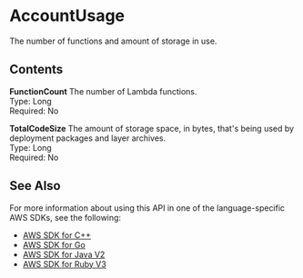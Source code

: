 # AccountUsage<a name="API_AccountUsage"></a>

The number of functions and amount of storage in use\.

## Contents<a name="API_AccountUsage_Contents"></a>

 **FunctionCount**   <a name="SSS-Type-AccountUsage-FunctionCount"></a>
The number of Lambda functions\.  
Type: Long  
Required: No

 **TotalCodeSize**   <a name="SSS-Type-AccountUsage-TotalCodeSize"></a>
The amount of storage space, in bytes, that's being used by deployment packages and layer archives\.  
Type: Long  
Required: No

## See Also<a name="API_AccountUsage_SeeAlso"></a>

For more information about using this API in one of the language\-specific AWS SDKs, see the following:
+  [ AWS SDK for C\+\+](https://docs.aws.amazon.com/goto/SdkForCpp/lambda-2015-03-31/AccountUsage) 
+  [ AWS SDK for Go](https://docs.aws.amazon.com/goto/SdkForGoV1/lambda-2015-03-31/AccountUsage) 
+  [ AWS SDK for Java V2](https://docs.aws.amazon.com/goto/SdkForJavaV2/lambda-2015-03-31/AccountUsage) 
+  [ AWS SDK for Ruby V3](https://docs.aws.amazon.com/goto/SdkForRubyV3/lambda-2015-03-31/AccountUsage) 